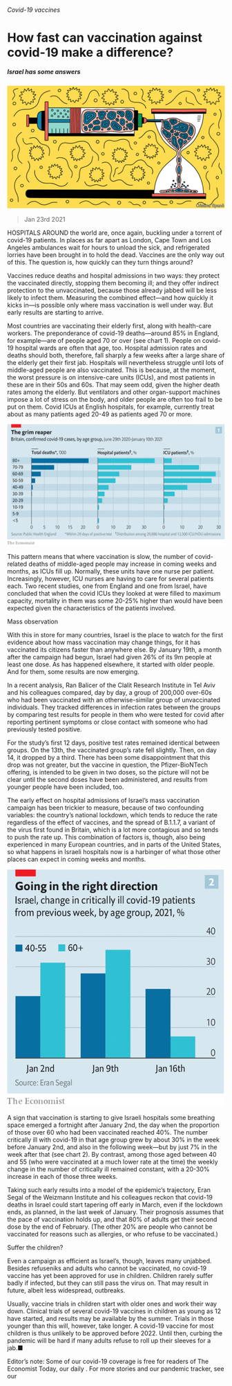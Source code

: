 ###### Covid-19 vaccines

# How fast can vaccination against covid-19 make a difference? 

##### Israel has some answers 

![image](images/20210123_STD002_1.jpg) 

> Jan 23rd 2021 


HOSPITALS AROUND the world are, once again, buckling under a torrent of covid-19 patients. In places as far apart as London, Cape Town and Los Angeles ambulances wait for hours to unload the sick, and refrigerated lorries have been brought in to hold the dead. Vaccines are the only way out of this. The question is, how quickly can they turn things around?


Vaccines reduce deaths and hospital admissions in two ways: they protect the vaccinated directly, stopping them becoming ill; and they offer indirect protection to the unvaccinated, because those already jabbed will be less likely to infect them. Measuring the combined effect—and how quickly it kicks in—is possible only where mass vaccination is well under way. But early results are starting to arrive.



Most countries are vaccinating their elderly first, along with health-care workers. The preponderance of covid-19 deaths—around 85% in England, for example—are of people aged 70 or over (see chart 1). People on covid-19 hospital wards are often that age, too. Hospital admission rates and deaths should both, therefore, fall sharply a few weeks after a large share of the elderly get their first jab. Hospitals will nevertheless struggle until lots of middle-aged people are also vaccinated. This is because, at the moment, the worst pressure is on intensive-care units (ICUs), and most patients in these are in their 50s and 60s. That may seem odd, given the higher death rates among the elderly. But ventilators and other organ-support machines impose a lot of stress on the body, and older people are often too frail to be put on them. Covid ICUs at English hospitals, for example, currently treat about as many patients aged 20-49 as patients aged 70 or more.

![image](images/20210123_STC973_0.png) 



This pattern means that where vaccination is slow, the number of covid-related deaths of middle-aged people may increase in coming weeks and months, as ICUs fill up. Normally, these units have one nurse per patient. Increasingly, however, ICU nurses are having to care for several patients each. Two recent studies, one from England and one from Israel, have concluded that when the covid ICUs they looked at were filled to maximum capacity, mortality in them was some 20-25% higher than would have been expected given the characteristics of the patients involved.

Mass observation


With this in store for many countries, Israel is the place to watch for the first evidence about how mass vaccination may change things, for it has vaccinated its citizens faster than anywhere else. By January 19th, a month after the campaign had begun, Israel had given 26% of its 9m people at least one dose. As has happened elsewhere, it started with older people. And for them, some results are now emerging.


In a recent analysis, Ran Balicer of the Clalit Research Institute in Tel Aviv and his colleagues compared, day by day, a group of 200,000 over-60s who had been vaccinated with an otherwise-similar group of unvaccinated individuals. They tracked differences in infection rates between the groups by comparing test results for people in them who were tested for covid after reporting pertinent symptoms or close contact with someone who had previously tested positive.


For the study’s first 12 days, positive test rates remained identical between groups. On the 13th, the vaccinated group’s rate fell slightly. Then, on day 14, it dropped by a third. There has been some disappointment that this drop was not greater, but the vaccine in question, the Pfizer-BioNTech offering, is intended to be given in two doses, so the picture will not be clear until the second doses have been administered, and results from younger people have been included, too.


The early effect on hospital admissions of Israel’s mass vaccination campaign has been trickier to measure, because of two confounding variables: the country’s national lockdown, which tends to reduce the rate regardless of the effect of vaccines, and the spread of B.1.1.7, a variant of the virus first found in Britain, which is a lot more contagious and so tends to push the rate up. This combination of factors is, though, also being experienced in many European countries, and in parts of the United States, so what happens in Israeli hospitals now is a harbinger of what those other places can expect in coming weeks and months.

![image](images/20210123_STC975_0.png) 



A sign that vaccination is starting to give Israeli hospitals some breathing space emerged a fortnight after January 2nd, the day when the proportion of those over 60 who had been vaccinated reached 40%. The number critically ill with covid-19 in that age group grew by about 30% in the week before January 2nd, and also in the following week—but by just 7% in the week after that (see chart 2). By contrast, among those aged between 40 and 55 (who were vaccinated at a much lower rate at the time) the weekly change in the number of critically ill remained constant, with a 20-30% increase in each of those three weeks.


Taking such early results into a model of the epidemic’s trajectory, Eran Segal of the Weizmann Institute and his colleagues reckon that covid-19 deaths in Israel could start tapering off early in March, even if the lockdown ends, as planned, in the last week of January. Their prognosis assumes that the pace of vaccination holds up, and that 80% of adults get their second dose by the end of February. (The other 20% are people who cannot be vaccinated for reasons such as allergies, or who refuse to be vaccinated.)

Suffer the children?


Even a campaign as efficient as Israel’s, though, leaves many unjabbed. Besides refuseniks and adults who cannot be vaccinated, no covid-19 vaccine has yet been approved for use in children. Children rarely suffer badly if infected, but they can still pass the virus on. That may result in future, albeit less widespread, outbreaks.


Usually, vaccine trials in children start with older ones and work their way down. Clinical trials of several covid-19 vaccines in children as young as 12 have started, and results may be available by the summer. Trials in those younger than this will, however, take longer. A covid-19 vaccine for most children is thus unlikely to be approved before 2022. Until then, curbing the pandemic will be hard if many adults refuse to roll up their sleeves for a jab.■


Editor’s note: Some of our covid-19 coverage is free for readers of The Economist Today, our daily . For more stories and our pandemic tracker, see our 

